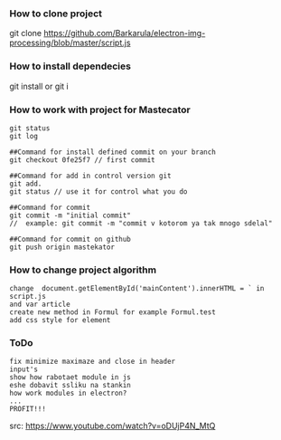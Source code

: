 ### How to clone project

git clone https://github.com/Barkarula/electron-img-processing/blob/master/script.js

### How to install dependecies

git install or git i

### How to work with project for Mastecator

	git status
	git log

	##Command for install defined commit on your branch
	git checkout 0fe25f7 // first commit

	##Command for add in control version git
	git add.
	git status // use it for control what you do

	##Command for commit
	git commit -m "initial commit" 
	//  example: git commit -m "commit v kotorom ya tak mnogo sdelal"

	##Command for commit on github
	git push origin mastekator

### How to change project algorithm

	change	document.getElementById('mainContent').innerHTML = ` in script.js
	and var article
	create new method in Formul for example Formul.test
	add css style for element

### ToDo

	fix minimize maximaze and close in header
	input's
	show how rabotaet module in js
	eshe dobavit ssliku na stankin
	how work modules in electron?
	...
	PROFIT!!!

src: https://www.youtube.com/watch?v=oDUjP4N_MtQ


